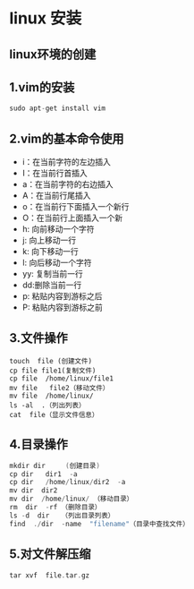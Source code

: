 # linux 安装
## linux环境的创建
## 1.vim的安装
```c
sudo apt-get install vim
```
## 2.vim的基本命令使用
* i：在当前字符的左边插入
* I：在当前行首插入
* a：在当前字符的右边插入
* A：在当前行尾插入
* o：在当前行下面插入一个新行
* O：在当前行上面插入一个新
* h: 向前移动一个字符
* j: 向上移动一行
* k: 向下移动一行
* l: 向后移动一个字符
* yy: 复制当前一行
* dd:删除当前一行
* p: 粘贴内容到游标之后
* P: 粘贴内容到游标之前
## 3.文件操作
```
touch  file (创建文件)
cp file file1(复制文件)
cp file  /home/linux/file1
mv file   file2（移动文件）
mv file  /home/linux/
ls -al  .（列出列表）
cat  file（显示文件信息）
```
## 4.目录操作
```c
mkdir dir     (创建目录)
cp dir   dir1  -a
cp dir   /home/linux/dir2  -a
mv dir  dir2
mv dir  /home/linux/ （移动目录）
rm  dir  -rf （删除目录）
ls -d  dir   （列出目录列表）
find  ./dir  -name  "filename"（目录中查找文件）
```
## 5.对文件解压缩
```c
tar xvf  file.tar.gz
```
